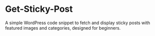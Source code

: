 # Get-Sticky-Post
A simple WordPress code snippet to fetch and display sticky posts with featured images and categories, designed for beginners.
